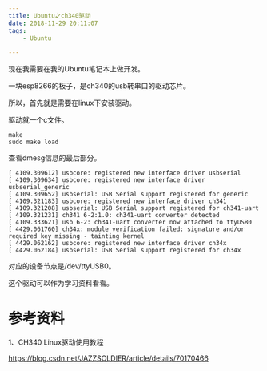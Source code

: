 ```yaml
---
title: Ubuntu之ch340驱动
date: 2018-11-29 20:11:07
tags:
	- Ubuntu

---
```




现在我需要在我的Ubuntu笔记本上做开发。

一块esp8266的板子，是ch340的usb转串口的驱动芯片。

所以，首先就是需要在linux下安装驱动。

驱动就一个c文件。

```
make
sudo make load
```

查看dmesg信息的最后部分。

```
[ 4109.309612] usbcore: registered new interface driver usbserial
[ 4109.309634] usbcore: registered new interface driver usbserial_generic
[ 4109.309652] usbserial: USB Serial support registered for generic
[ 4109.321183] usbcore: registered new interface driver ch341
[ 4109.321208] usbserial: USB Serial support registered for ch341-uart
[ 4109.321231] ch341 6-2:1.0: ch341-uart converter detected
[ 4109.333621] usb 6-2: ch341-uart converter now attached to ttyUSB0
[ 4429.061760] ch34x: module verification failed: signature and/or required key missing - tainting kernel
[ 4429.062162] usbcore: registered new interface driver ch34x
[ 4429.062184] usbserial: USB Serial support registered for ch34x
```

对应的设备节点是/dev/ttyUSB0。

这个驱动可以作为学习资料看看。







# 参考资料

1、CH340 Linux驱动使用教程

https://blog.csdn.net/JAZZSOLDIER/article/details/70170466